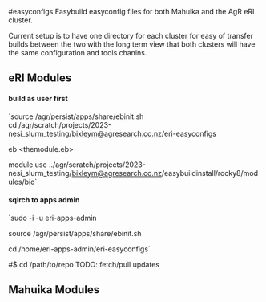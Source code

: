 #easyconfigs
Easybuild easyconfig files for both Mahuika and the AgR eRI cluster.

Current setup is to have one directory for each cluster for easy of transfer builds between the two with the long term view that both clusters will have the same configuration and tools chanins.

## eRI Modules

#### build as user first
`source /agr/persist/apps/share/ebinit.sh   
cd /agr/scratch/projects/2023-nesi_slurm_testing/bixleym@agresearch.co.nz/eri-easyconfigs   

eb <themodule.eb>   

module use ../agr/scratch/projects/2023-nesi_slurm_testing/bixleym@agresearch.co.nz/easybuildinstall/rocky8/modules/bio`   


#### sqirch to apps admin
`sudo -i -u eri-apps-admin   

source /agr/persist/apps/share/ebinit.sh   

cd /home/eri-apps-admin/eri-easyconfigs`   


#$ cd /path/to/repo
TODO:
fetch/pull updates

## Mahuika Modules
